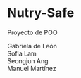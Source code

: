 # Nutry-Safe
Proyecto de POO

Gabriela de León <br>
Sofia Lam <br>
Seongjun Ang <br>
Manuel Martínez <br>

